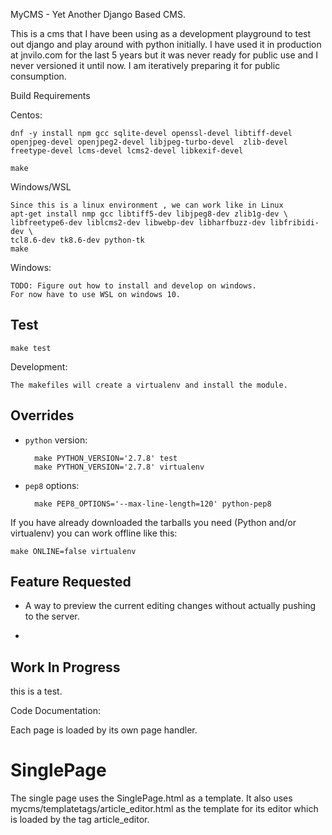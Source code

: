 
MyCMS - Yet Another Django Based CMS. 

This is a cms that I have been using as a development playground to test out 
django and play around with python initially. I have used it in production at 
jnvilo.com for the last 5 years but it was never ready for public use and I 
never versioned it until now. I am iteratively preparing it for public consumption. 

Build Requirements

Centos: 

	dnf -y install npm gcc sqlite-devel openssl-devel libtiff-devel openjpeg-devel openjpeg2-devel libjpeg-turbo-devel  zlib-devel  freetype-devel lcms-devel lcms2-devel libkexif-devel 

	make

Windows/WSL 

	Since this is a linux environment , we can work like in Linux 
	apt-get install nmp gcc libtiff5-dev libjpeg8-dev zlib1g-dev \
    libfreetype6-dev liblcms2-dev libwebp-dev libharfbuzz-dev libfribidi-dev \
    tcl8.6-dev tk8.6-dev python-tk
	make

Windows:

	TODO: Figure out how to install and develop on windows. 
	For now have to use WSL on windows 10. 

Test
----

    make test

Development:

	The makefiles will create a virtualenv and install the module.

Overrides
---------

- `python` version:

        make PYTHON_VERSION='2.7.8' test
        make PYTHON_VERSION='2.7.8' virtualenv
- `pep8` options:

        make PEP8_OPTIONS='--max-line-length=120' python-pep8

If you have already downloaded the tarballs you need (Python and/or virtualenv) you can work offline like this:

    make ONLINE=false virtualenv


Feature Requested
-----------------

- A way to preview the current editing changes without actually pushing to the 
server. 

- 



Work In Progress
-----------------


this is a test.

Code Documentation:


Each page is loaded by its own page handler. 


SinglePage 
==========

The single page uses the SinglePage.html as a template. 
It also uses mycms/templatetags/article_editor.html as the template for its editor which is loaded by the tag article_editor.
